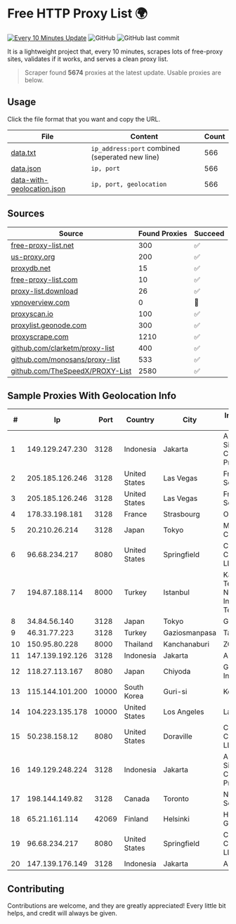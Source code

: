 
# Free HTTP Proxy List 🌍

[![Every 10 Minutes Update](https://github.com/mertguvencli/http-proxy-list/actions/workflows/main.yml/badge.svg?branch=main)](https://github.com/mertguvencli/http-proxy-list/actions/workflows/main.yml)
![GitHub](https://img.shields.io/github/license/mertguvencli/http-proxy-list)
![GitHub last commit](https://img.shields.io/github/last-commit/mertguvencli/http-proxy-list)

It is a lightweight project that, every 10 minutes, scrapes lots of free-proxy sites, validates if it works, and serves a clean proxy list.


> Scraper found **5674** proxies at the latest update. Usable proxies are below.

## Usage

Click the file format that you want and copy the URL.


|File|Content|Count|
|----|-------|-----|
|[data.txt](https://raw.githubusercontent.com/mertguvencli/http-proxy-list/main/proxy-list/data.txt)|`ip_address:port` combined (seperated new line)|566|
|[data.json](https://raw.githubusercontent.com/mertguvencli/http-proxy-list/main/proxy-list/data.json)|`ip, port`|566|
|[data-with-geolocation.json](https://raw.githubusercontent.com/mertguvencli/http-proxy-list/main/proxy-list/data-with-geolocation.json)|`ip, port, geolocation`|566|

## Sources

|Source|Found Proxies|Succeed|
|------|-------------|-------|
|[free-proxy-list.net](https://free-proxy-list.net)|300|✅|
|[us-proxy.org](https://www.us-proxy.org)|200|✅|
|[proxydb.net](http://proxydb.net)|15|✅|
|[free-proxy-list.com](https://free-proxy-list.com/?page=&port=&type%5B%5D=http&type%5B%5D=https&up_time=0&search=Search)|10|✅|
|[proxy-list.download](https://www.proxy-list.download/HTTP)|26|✅|
|[vpnoverview.com](https://vpnoverview.com/privacy/anonymous-browsing/free-proxy-servers)|0|🚫|
|[proxyscan.io](https://www.proxyscan.io)|100|✅|
|[proxylist.geonode.com](https://proxylist.geonode.com/api/proxy-list?limit=300&page=1&sort_by=lastChecked&sort_type=desc&protocols=http,https)|300|✅|
|[proxyscrape.com](https://api.proxyscrape.com/v2/?request=displayproxies&protocol=http&timeout=10000&country=all&ssl=all&anonymity=all)|1210|✅|
|[github.com/clarketm/proxy-list](https://raw.githubusercontent.com/clarketm/proxy-list/master/proxy-list-raw.txt)|400|✅|
|[github.com/monosans/proxy-list](https://raw.githubusercontent.com/monosans/proxy-list/main/proxies/http.txt)|533|✅|
|[github.com/TheSpeedX/PROXY-List](https://raw.githubusercontent.com/TheSpeedX/PROXY-List/master/http.txt)|2580|✅|


## Sample Proxies With Geolocation Info

|#|Ip|Port|Country|City|Internet Service Provider|
|-|--|----|-------|----|-------------------------|
|1|149.129.247.230|3128|Indonesia|Jakarta|Alibaba.com Singapore E-Commerce Private Limited|
|2|205.185.126.246|3128|United States|Las Vegas|FranTech Solutions|
|3|205.185.126.246|3128|United States|Las Vegas|FranTech Solutions|
|4|178.33.198.181|3128|France|Strasbourg|OVH SAS|
|5|20.210.26.214|3128|Japan|Tokyo|Microsoft Corporation|
|6|96.68.234.217|8080|United States|Springfield|Comcast Cable Communications, LLC|
|7|194.87.188.114|8000|Turkey|Istanbul|Kadir Huseyin Tezcan Nosspeed Internet Teknolojileri|
|8|34.84.56.140|3128|Japan|Tokyo|Google LLC|
|9|46.31.77.223|3128|Turkey|Gaziosmanpasa|Talha Bogaz|
|10|150.95.80.228|8000|Thailand|Kanchanaburi|ZCOM|
|11|147.139.192.126|3128|Indonesia|Jakarta|Alibaba.com LLC|
|12|118.27.113.167|8080|Japan|Chiyoda|GMO Internet, Inc.|
|13|115.144.101.200|10000|South Korea|Guri-si|Korea Telecom|
|14|104.223.135.178|10000|United States|Los Angeles|LayerHost|
|15|50.238.158.12|8080|United States|Doraville|Comcast Cable Communications, LLC|
|16|149.129.248.224|3128|Indonesia|Jakarta|Alibaba.com Singapore E-Commerce Private Limited|
|17|198.144.149.82|3128|Canada|Toronto|Netminders Server Hosting|
|18|65.21.161.114|42069|Finland|Helsinki|Hetzner Online GmbH|
|19|96.68.234.217|8080|United States|Springfield|Comcast Cable Communications, LLC|
|20|147.139.176.149|3128|Indonesia|Jakarta|Alibaba.com LLC|



## Contributing

Contributions are welcome, and they are greatly appreciated! Every
little bit helps, and credit will always be given.

